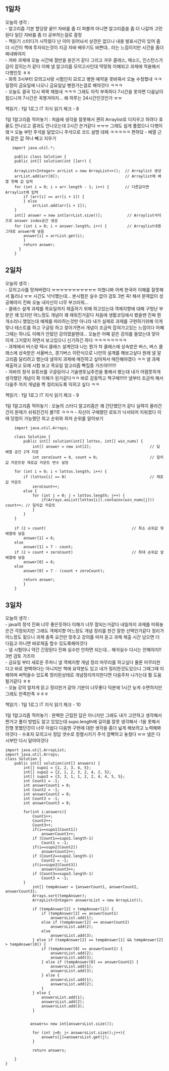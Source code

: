 
## 1일차 

오늘의 생각 :   
    - 알고리즘 기본 할당량 끝!!! 자바를 좀 더 파볼까 아니면 알고리즘을 좀 더 나갈까 고민된다 일단 자바를 좀 더 공부하는걸로 결정   
    - 책읽기 스터디가 시작됬다 난 이미 읽어놔서 상관은 없으나 내용 발표시간이 있어 좀 더 시간이 책에 투자되는것이 지금 자바 배우기도 바쁜대.. 라는 느낌이지만 시간을 좀더 짜내봐야지    
    - 자바 과제에 오늘 시간에 절반을 쏟은거 같다 그리고 겨우 클래스, 매소드, 인스턴스가 감이 잡히는거 같다 이해 낼 알고리즘 모의고사인대 딱맞춰 이해되고 과제에 적용해서 다행인듯 ㅎㅎ    
    - 화목 3시부터 모의고사랑 시험인지 모르고 병원 예약을 못바꿔서 오늘 수정했내 ㅋㅋ 일정이 금요일에 나오니 금요일날 병원가는걸로 해야것다 ㅋㅋㅋ   
    - 오늘도 결국 12시 꽉꽉 채웠네 ㅋㅋㅋ 그래도 아직 부족하다 7시간을 못자면 다음날이 힘드니까 7시간은 꼭챙겨야지...   왜 하루는 24시간인것인가 ㅠㅠ
    
    
책읽기 : 1일 1로그 IT 지식 읽기 체크 - 8
    
1일 1알고리즘 적어놓기 : 처음에 생각을 잘못해서 괜히 Arraylist로 다지우고 하려다 효율도 안나오고 결과도 안나오는대 2시간 쓴거같다 ㅠㅠㅠ 그래도 쉽게 풀렸으니 다행이옄ㅋ 오늘 부턴 주석을 달았으니 주석으로 코드 설명 대체 ㅋㅋㅋㅋㅋ 편하닼 - 배열 근처 같은 값 하나 빼고 지우기 

       import java.util.*;

        public class Solution {
        public int[] solution(int []arr) {       
        
        ArrayList<Integer> arrList = new ArrayList<>();  // Arraylist 생성
        arrList.add(arr[0]);                             // Arraylist에 배열 첫째 값 입력
        for (int i = 0; i < arr.length - 1; i++) {       // 다른값이면 Arraylist에 입력
            if (arr[i] == arr[i + 1]) {
            } else 
                arrList.add(arr[i + 1]);            
        }
        int[] answer = new int[arrList.size()];           // Arraylist사이즈로 answer index공간 생성
        for (int i = 0; i < answer.length; i++) {         // Arraylist내용 그대로 answer에 넣음
            answer[i] = arrList.get(i);
            }
            return answer;
          }    
        }
        

## 2일차 

오늘의 생각 :   
    - 모의고사를 망쳐버렸다 ㅠㅠㅠㅠㅠㅠㅠㅠㅠㅠㅠ 미쳤나봐 어케 한국어 이해를 잘못해서 틀리냐 ㅠㅠ 시간도 넉넉했는대... 본시험은 실수 없이 검토 3번 꼭! 해서 문제없이 성공해야지 진짜 오늘 내자신이 너무 부끄러워...   
    - 클래스 설계 과제를 목요일까지 제출하기 위해 하고있는대 객체지향에 대해 구멍난 부분은 꽤 있지만 어느정도 개념이 꽤 채워진거같다 처음에 생활코딩에서 봤을땐 진짜 뭔 개소리니 했었는대 예제를 따라하는것만 아니라 내가 실제로 과제를 구현하기위해 이게 맞나 테스트를 하고 구글링 하고 찾아가면서 개념이 조금씩 잡혀가고있는 느낌이다 어째 그때는 하나도 이해가 안됬던 강의였을탠대... 오늘은 어째 같은 강의를 들었는대 맞아 이게 그거였지 하면서 보고있으니 신기하긴 하다 ㅋㅋㅋㅋㅋㅋㅋㅋ   
    - 과제에서 버스랑 택시 클래스 설계인대 나는 뭔가 차 클래스에 상속받은 버스, 버스 클래스에 상속받은 서울버스, 경기버스 이런식으로 나만의 설계를 해보고싶다 원래 낼 알고리즘 달리려고 했는대 낼까지 과제에 매진하고 싶어져서 매진해야겠다 ㅋㅋ 낼 과제 제출하고 모래 시험 보고 목요일 알고리즘 빡집중 가즈아!!!!!!!   
    - 자바의 정석 유튜브를 구글링이나 기술맨토님추천을 통해서 봤는대 내가 어렴풋하게 생각했던 개념이 확 이해가 된거같다ㅋㅋ 바로 감동먹고 책구매!!!!!! 낼부터 조금씩 해서 다음주 까지 개념을 쫙 정리되도록 익히고 싶다 ㅋㅋ   
    
    
책읽기 : 1일 1로그 IT 지식 읽기 체크 - 9
    
1일 1알고리즘 적어놓기 : 오늘의 스터디 알고리즘은 꽤 간단했던거 같다 실력이 올라간건지 문제가 쉬워진건지 몰?루 ㅋㅋㅋ - 자신이 구매했던 로또가 낙서되어 지워졌다 이때 당첨이 가능했던 최고 순위와 최저 순위를 알아보기

        import java.util.Arrays;

        class Solution {
            public int[] solution(int[] lottos, int[] win_nums) {
                int[] answer = new int[2];                          // 답 배열 공간 2개 지정
                int zeroCount = 0, count = 0;                       // 일치 값 카운트랑 제로값 카운트 변수 설정

        for (int i = 0; i < lottos.length; i++) {
            if (lottos[i] == 0)                                     // 제로값 카운트
                zeroCount++;
            else {
                for (int j = 0; j < lottos.length; j++) {
                    if(Arrays.asList(lottos[i]).contains(win_nums[j])) count++; // 일치값 카운트
                }
            }
        }
        
        if (2 > count)                                      // 최소 순위값 뒷배열에 넣음
            answer[1] = 6;
        else
            answer[1] = 7 - count;
        if (2 > count + zeroCount)                          // 최대 순위값 앞배열에 넣음
            answer[0] = 6;
        else
            answer[0] = 7 - (count + zeroCount);

            return answer;
            }
        }



## 3일차 

오늘의 생각 :   
    - java의 정석 진짜 너무 좋은듯하다 이해가 너무 잘되는거같다 내일까지 과제를 미뤄놓은건 걱정되지만 그래도 객체지향 어느정도 개념 정리를 한건 잘한 선택인거같다 정리가 어느정도 됬으니 과제 충족 요건만 맞추고 강의를 마저 듣고 과제 제출 시간 남으면 더 다듬고 아니면 바로제출 할수 있도록해야것다   
    - 낼 시험이니 약간 긴장된다 진짜 실수만 안하면 되는대... 해석실수 다시는 안해야지!! 3번 검토 가즈아   
    - 금요일 부터 새로운 주차니 낼 객체지향 개념 정리 마무리를 하고싶다 물론 마무리한다고 바로 완벽하다는 아니지만 책에 요약본도 있고 내가 정리한것도있으니 그때그때 이해하며 써먹을수 있도록 정리된상태로 개념정리까지한다면 다음주차 나가는대 훨 도움될거같다 ㅎㅎ   
    - 오늘 강의 알차게 듣고 정리한거 같아 기분이 너무좋다 덕분에 1시간 늦게 수면하지만 그래도 만족만족 ㅎㅎㅎ       
    
책읽기 : 1일 1로그 IT 지식 읽기 체크 - 10
    
1일 1알고리즘 적어놓기 : 완벽한 근접한 답은 아니지만 그래도 내가 고안하고 생각해서 짠거고 풀이 방법도 알고 있었는대 supo.length에 길이를 잘못 생각해서 -1을 못해서 진행 못했던것이 너무 아쉽다 다음엔 구현에 대한 생각을 좀더 넓게 해보려고 노력해봐야것다 - 수포자 모의고사 정답 갯수로 정렬시키기 주석 깜빡하고 놓쳤다 ㅠㅠ 낼은 다시부턴 다시 달아야것다  

    import java.util.ArrayList;
    import java.util.Arrays;
    class Solution {
        public int[] solution(int[] answers) {
            int[] supo1 = {1, 2, 3, 4, 5};
            int[] supo2 = {2, 1, 2, 3, 2, 4, 2, 5};
            int[] supo3 = {3, 3, 1, 1, 2, 2, 4, 4, 5, 5};
            int Count1 = -1;
            int answerCount1 = 0;
            int Count2 = -1;
            int answerCount2 = 0;
            int Count3 = -1;
            int answerCount3 = 0;

            for(int i:answers){
                Count1++;
                Count2++;
                Count3++;
                if(i==supo1[Count1])
                    answerCount1++;
                if (Count1==supo1.length-1)
                    Count1 = -1;
                if(i==supo2[Count2])
                    answerCount2++;
                if (Count2==supo2.length-1)
                    Count2 = -1;
                if(i==supo3[Count3])
                    answerCount3++;
                if (Count3==supo3.length-1)
                    Count3 = -1;
            }
                int[] tempAnswer = {answerCount1, answerCount2, answerCount3};
                Arrays.sort(tempAnswer);
                ArrayList<Integer> answersList = new ArrayList();

                if (tempAnswer[2] > tempAnswer[1]) {
                    if (tempAnswer[2] == answerCount1)
                        answersList.add(1);
                    else if (tempAnswer[2] == answerCount2)
                        answersList.add(2);
                    else
                        answersList.add(3);
                } else if (tempAnswer[2] == tempAnswer[1] && tempAnswer[2] > tempAnswer[0]) {
                    if (tempAnswer[0] == answerCount1) {
                        answersList.add(2);
                        answersList.add(3);
                    } else if (tempAnswer[0] == answerCount2) {
                        answersList.add(1);
                        answersList.add(3);
                    } else {
                        answersList.add(1);
                        answersList.add(2);
                    }
                } else {
                    answersList.add(1);
                    answersList.add(2);
                    answersList.add(3);
                }


               answers= new int[answersList.size()];

                for (int j=0; j< answersList.size();j++){
                    answers[j]=answersList.get(j);
                }

                return answers;

        }
    }
